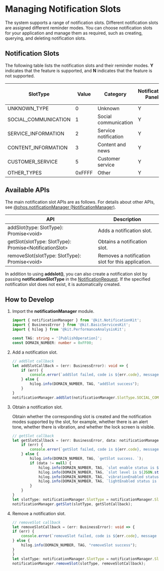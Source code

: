 # Managing Notification Slots
The system supports a range of notification slots. Different notification slots are assigned different reminder modes. You can choose notification slots for your application and manage them as required, such as creating, querying, and deleting notification slots.

## Notification Slots

The following table lists the notification slots and their reminder modes. **Y** indicates that the feature is supported, and **N** indicates that the feature is not supported.

| SlotType             | Value  | Category    | Notification Panel| Banner| Lock Screen| Alert Tone/Vibration| Status Bar Icon| Automatic Screen-on|
| -------------------- | ------ | --------| ------- |------|------|----------|-----------|---------|
| UNKNOWN_TYPE         | 0      | Unknown| Y | N | N | N | N | N |
| SOCIAL_COMMUNICATION | 1      | Social communication| Y | Y | Y | Y | Y | Y |
| SERVICE_INFORMATION  | 2      | Service notification| Y | Y | Y | Y | Y | Y |
| CONTENT_INFORMATION  | 3      | Content and news| Y | N | N | N | N | N |
| CUSTOMER_SERVICE     | 5      | Customer service| Y | N | N | Y | Y | N |
| OTHER_TYPES          | 0xFFFF | Other    | Y | N | N | N | N | N |


## Available APIs

The main notification slot APIs are as follows. For details about other APIs, see [@ohos.notificationManager (NotificationManager)](../reference/apis-notification-kit/js-apis-notificationManager.md).

| **API**| **Description**|
| ---------- | -------- |
| addSlot(type: SlotType): Promise\<void\>                 | Adds a notification slot.          |
| getSlot(slotType: SlotType): Promise\<NotificationSlot\> | Obtains a notification slot.      |
| removeSlot(slotType: SlotType): Promise\<void\>          | Removes a notification slot for this application. |

In addition to using **addslot()**, you can also create a notification slot by passing **notificationSlotType** in the [NotificationRequest](../reference/apis-notification-kit/js-apis-inner-notification-notificationRequest.md#notificationrequest). If the specified notification slot does not exist, it is automatically created.

## How to Develop

1. Import the **notificationManager** module.

   ```ts
   import { notificationManager } from '@kit.NotificationKit';
   import { BusinessError } from '@kit.BasicServicesKit';
   import { hilog } from '@kit.PerformanceAnalysisKit';

   const TAG: string = '[PublishOperation]';
   const DOMAIN_NUMBER: number = 0xFF00;
   ```

2. Add a notification slot.

    ```ts
    // addSlot callback
    let addSlotCallBack = (err: BusinessError): void => {
        if (err) {
            console.error(`addSlot failed, code is ${err.code}, message is ${err.message}`);
        } else {
            hilog.info(DOMAIN_NUMBER, TAG, "addSlot success");
        }
    }
    notificationManager.addSlot(notificationManager.SlotType.SOCIAL_COMMUNICATION, addSlotCallBack);
    ```

3. Obtain a notification slot.

    Obtain whether the corresponding slot is created and the notification modes supported by the slot, for example, whether there is an alert tone, whether there is vibration, and whether the lock screen is visible.
    ```ts
    // getSlot callback
    let getSlotCallback = (err: BusinessError, data: notificationManager.NotificationSlot): void => {
        if (err) {
            console.error(`getSlot failed, code is ${err.code}, message is ${err.message}`);
        } else {
            hilog.info(DOMAIN_NUMBER, TAG, `getSlot success. `);
            if (data != null) {
                hilog.info(DOMAIN_NUMBER, TAG, `slot enable status is ${JSON.stringify(data.enabled)}`);
                hilog.info(DOMAIN_NUMBER, TAG, `slot level is ${JSON.stringify(data.level)}`);
                hilog.info(DOMAIN_NUMBER, TAG, `vibrationEnabled status is ${JSON.stringify(data.vibrationEnabled)}`);
                hilog.info(DOMAIN_NUMBER, TAG, `lightEnabled status is ${JSON.stringify(data.lightEnabled)}`);
            }
        }
    }
    let slotType: notificationManager.SlotType = notificationManager.SlotType.SOCIAL_COMMUNICATION;
    notificationManager.getSlot(slotType, getSlotCallback);
    ```

4. Remove a notification slot.

    ```ts
    // removeSlot callback
    let removeSlotCallback = (err: BusinessError): void => {
    if (err) {
        console.error(`removeSlot failed, code is ${err.code}, message is ${err.message}`);
    } else {
        hilog.info(DOMAIN_NUMBER, TAG, "removeSlot success");
    }
    }
    let slotType: notificationManager.SlotType = notificationManager.SlotType.SOCIAL_COMMUNICATION;
    notificationManager.removeSlot(slotType, removeSlotCallback);
    ```
